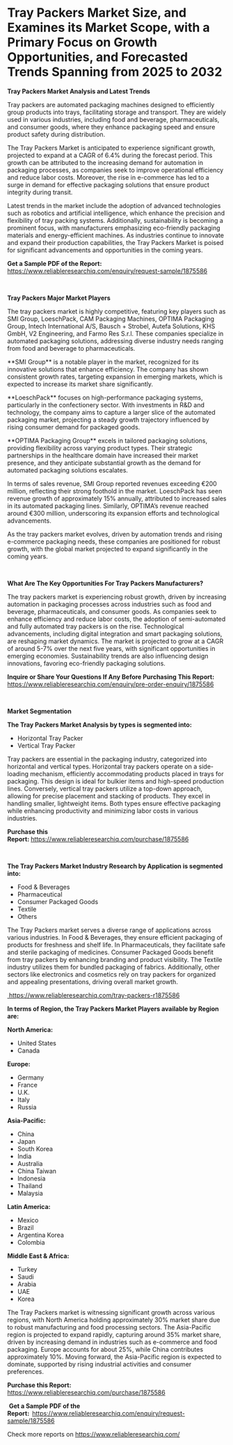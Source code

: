 <p><h1>Tray Packers Market Size, and Examines its Market Scope, with a Primary Focus on Growth Opportunities, and Forecasted Trends Spanning from 2025 to 2032</h1></p><p><strong>Tray Packers Market Analysis and Latest Trends</strong></p>
<p><p>Tray packers are automated packaging machines designed to efficiently group products into trays, facilitating storage and transport. They are widely used in various industries, including food and beverage, pharmaceuticals, and consumer goods, where they enhance packaging speed and ensure product safety during distribution.</p><p>The Tray Packers Market is anticipated to experience significant growth, projected to expand at a CAGR of 6.4% during the forecast period. This growth can be attributed to the increasing demand for automation in packaging processes, as companies seek to improve operational efficiency and reduce labor costs. Moreover, the rise in e-commerce has led to a surge in demand for effective packaging solutions that ensure product integrity during transit.</p><p>Latest trends in the market include the adoption of advanced technologies such as robotics and artificial intelligence, which enhance the precision and flexibility of tray packing systems. Additionally, sustainability is becoming a prominent focus, with manufacturers emphasizing eco-friendly packaging materials and energy-efficient machines. As industries continue to innovate and expand their production capabilities, the Tray Packers Market is poised for significant advancements and opportunities in the coming years.</p></p>
<p><strong>Get a Sample PDF of the Report:&nbsp;</strong> <a href="https://www.reliableresearchiq.com/enquiry/request-sample/1875586?utm_campaign=2760&utm_medium=2&utm_source=Github&utm_content=ia&utm_term=10042025&utm_id=tray-packers">https://www.reliableresearchiq.com/enquiry/request-sample/1875586</a></p>
<p>&nbsp;</p>
<p><strong>Tray Packers Major Market Players</strong></p>
<p><p>The tray packers market is highly competitive, featuring key players such as SMI Group, LoeschPack, CAM Packaging Machines, OPTIMA Packaging Group, Intech International A/S, Bausch + Strobel, Autefa Solutions, KHS GmbH, V2 Engineering, and Farmo Res S.r.l. These companies specialize in automated packaging solutions, addressing diverse industry needs ranging from food and beverage to pharmaceuticals.</p><p>**SMI Group** is a notable player in the market, recognized for its innovative solutions that enhance efficiency. The company has shown consistent growth rates, targeting expansion in emerging markets, which is expected to increase its market share significantly.</p><p>**LoeschPack** focuses on high-performance packaging systems, particularly in the confectionery sector. With investments in R&D and technology, the company aims to capture a larger slice of the automated packaging market, projecting a steady growth trajectory influenced by rising consumer demand for packaged goods.</p><p>**OPTIMA Packaging Group** excels in tailored packaging solutions, providing flexibility across varying product types. Their strategic partnerships in the healthcare domain have increased their market presence, and they anticipate substantial growth as the demand for automated packaging solutions escalates.</p><p>In terms of sales revenue, SMI Group reported revenues exceeding €200 million, reflecting their strong foothold in the market. LoeschPack has seen revenue growth of approximately 15% annually, attributed to increased sales in its automated packaging lines. Similarly, OPTIMA’s revenue reached around €300 million, underscoring its expansion efforts and technological advancements.</p><p>As the tray packers market evolves, driven by automation trends and rising e-commerce packaging needs, these companies are positioned for robust growth, with the global market projected to expand significantly in the coming years.</p></p>
<p>&nbsp;</p>
<p><strong>What Are The Key Opportunities For Tray Packers Manufacturers?</strong></p>
<p><p>The tray packers market is experiencing robust growth, driven by increasing automation in packaging processes across industries such as food and beverage, pharmaceuticals, and consumer goods. As companies seek to enhance efficiency and reduce labor costs, the adoption of semi-automated and fully automated tray packers is on the rise. Technological advancements, including digital integration and smart packaging solutions, are reshaping market dynamics. The market is projected to grow at a CAGR of around 5-7% over the next five years, with significant opportunities in emerging economies. Sustainability trends are also influencing design innovations, favoring eco-friendly packaging solutions.</p></p>
<p><strong>Inquire or Share Your Questions If Any Before Purchasing This Report:</strong> <a href="https://www.reliableresearchiq.com/enquiry/pre-order-enquiry/1875586?utm_campaign=2760&utm_medium=2&utm_source=Github&utm_content=ia&utm_term=10042025&utm_id=tray-packers">https://www.reliableresearchiq.com/enquiry/pre-order-enquiry/1875586</a></p>
<p>&nbsp;</p>
<p><strong>Market Segmentation</strong></p>
<p><strong>The Tray Packers Market Analysis by types is segmented into:</strong></p>
<p><ul><li>Horizontal Tray Packer</li><li>Vertical Tray Packer</li></ul></p>
<p><p>Tray packers are essential in the packaging industry, categorized into horizontal and vertical types. Horizontal tray packers operate on a side-loading mechanism, efficiently accommodating products placed in trays for packaging. This design is ideal for bulkier items and high-speed production lines. Conversely, vertical tray packers utilize a top-down approach, allowing for precise placement and stacking of products. They excel in handling smaller, lightweight items. Both types ensure effective packaging while enhancing productivity and minimizing labor costs in various industries.</p></p>
<p><strong>Purchase this Report:&nbsp;</strong><a href="https://www.reliableresearchiq.com/purchase/1875586?utm_campaign=2760&utm_medium=2&utm_source=Github&utm_content=ia&utm_term=10042025&utm_id=tray-packers">https://www.reliableresearchiq.com/purchase/1875586</a></p>
<p>&nbsp;</p>
<p><strong>The Tray Packers Market Industry Research by Application is segmented into:</strong></p>
<p><ul><li>Food & Beverages</li><li>Pharmaceutical</li><li>Consumer Packaged Goods</li><li>Textile</li><li>Others</li></ul></p>
<p><p>The Tray Packers market serves a diverse range of applications across various industries. In Food & Beverages, they ensure efficient packaging of products for freshness and shelf life. In Pharmaceuticals, they facilitate safe and sterile packaging of medicines. Consumer Packaged Goods benefit from tray packers by enhancing branding and product visibility. The Textile industry utilizes them for bundled packaging of fabrics. Additionally, other sectors like electronics and cosmetics rely on tray packers for organized and appealing presentations, driving overall market growth.</p></p>
<p><a href="https://www.reliableresearchiq.com/tray-packers-r1875586?utm_campaign=2760&utm_medium=2&utm_source=Github&utm_content=ia&utm_term=10042025&utm_id=tray-packers">&nbsp;https://www.reliableresearchiq.com/tray-packers-r1875586</a></p>
<p><strong>In terms of Region, the Tray Packers Market Players available by Region are:</strong></p>
<p>
    <p> <strong> North America: </strong>
        <ul>
            <li>United States</li>
            <li>Canada</li>
        </ul>
        </p> 
    <p> <strong> Europe: </strong>
        <ul>
            <li>Germany</li>
            <li>France</li>
            <li>U.K.</li>
            <li>Italy</li>
            <li>Russia</li>
        </ul>
        </p> 
    <p> <strong> Asia-Pacific: </strong>
        <ul>
            <li>China</li>
            <li>Japan</li>
            <li>South Korea</li>
            <li>India</li>
            <li>Australia</li>
            <li>China Taiwan</li>
            <li>Indonesia</li>
            <li>Thailand</li>
            <li>Malaysia</li>
        </ul>
        </p> 
    <p> <strong> Latin America: </strong>
        <ul>
            <li>Mexico</li>
            <li>Brazil</li>
            <li>Argentina Korea</li>
            <li>Colombia</li>
        </ul>
        </p> 
    <p> <strong> Middle East & Africa: </strong>
        <ul>
            <li>Turkey</li>
            <li>Saudi</li>
            <li>Arabia</li>
            <li>UAE</li>
            <li>Korea</li>
        </ul>
    </p>
    </p>
<p><p>The Tray Packers market is witnessing significant growth across various regions, with North America holding approximately 30% market share due to robust manufacturing and food processing sectors. The Asia-Pacific region is projected to expand rapidly, capturing around 35% market share, driven by increasing demand in industries such as e-commerce and food packaging. Europe accounts for about 25%, while China contributes approximately 10%. Moving forward, the Asia-Pacific region is expected to dominate, supported by rising industrial activities and consumer preferences.</p></p>
<p><strong>Purchase this Report: </strong><a href="https://www.reliableresearchiq.com/purchase/1875586?utm_campaign=2760&utm_medium=2&utm_source=Github&utm_content=ia&utm_term=10042025&utm_id=tray-packers">https://www.reliableresearchiq.com/purchase/1875586</a></p>
<p>&nbsp;<strong>Get a Sample PDF of the Report:&nbsp;&nbsp;</strong><a href="https://www.reliableresearchiq.com/enquiry/request-sample/1875586?utm_campaign=2760&utm_medium=2&utm_source=Github&utm_content=ia&utm_term=10042025&utm_id=tray-packers">https://www.reliableresearchiq.com/enquiry/request-sample/1875586</a></p>
<p><strong></strong></p>
<p>Check more reports on <a href="https://www.reliableresearchiq.com/?utm_campaign=2760&utm_medium=2&utm_source=Github&utm_content=ia&utm_term=10042025&utm_id=tray-packers">https://www.reliableresearchiq.com/</a></p>